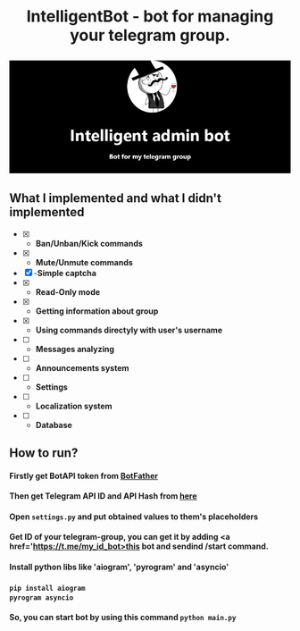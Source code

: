 # <p align=center>IntelligentBot - bot for managing your telegram group.</p>
<img src='github/intelligent.png'/> <br>
## What I implemented and what I didn't implemented
 - [x] - <b>Ban/Unban/Kick commands</b>
 - [X] - <b>Mute/Unmute commands</b>
 - [x] -<b>Simple captcha</b>
 - [X] - <b>Read-Only mode</b>
 - [x] - <b>Getting information about group</b>
 - [X] - <b>Using commands directyly with user's username</b>
 - [ ] - <b>Messages analyzing</b>
 - [ ] - <b>Announcements system</b>
 - [ ] - <b>Settings</b>
 - [ ] - <b>Localization system</b>
 - [ ] - <b>Database</b>

 ## How to run?
 #### Firstly get BotAPI token from <a href='https://t.me/BotFather'>BotFather</a> <br>
 #### Then get Telegram API ID and API Hash from <a href='https://my.telegram.org/apps'>here</a>
 #### Open <code>settings.py</code> and put obtained values to them's placeholders 
 #### Get ID of your telegram-group, you can get it by adding <a href='https://t.me/my_id_bot>this</a> bot and sendind /start command. 
 #### Install python libs like 'aiogram', 'pyrogram' and 'asyncio'
 #### <code>pip install aiogram pyrogram asyncio</code>
 #### So, you can start bot by using this command <code>python main.py</code>
 
